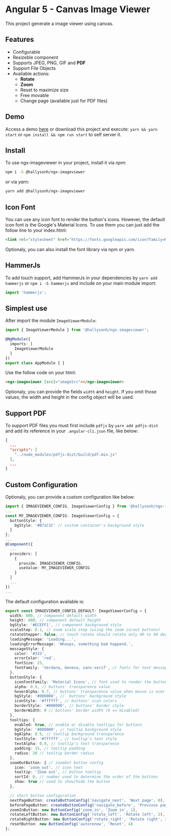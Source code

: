 # Angular 5 - Canvas Image Viewer

This project generate a image viewer using canvas.

## Features

* Configurable
* Resizeble component
* Supports JPEG, PNG, GIF and **PDF**
* Support File Objects
* Avaliable actions:
  * **Rotate**
  * **Zoom**
  * Reset to maximize size
  * Free movable
  * Change page (available just for PDF files)

## Demo

Access a demo [here](https://hallysonh.github.io/ngx-imageviewer/) or download this project and execute: `yarn && yarn start` or `npm install && npm run start` to self server it.

## Install

To use ngx-imageviewer in your project, install it via _npm_:

```bash
npm i -S @hallysonh/ngx-imageviewer
```

or via _yarn_:

```bash
yarn add @hallysonh/ngx-imageviewer
```

## Icon Font

You can use any icon font to render the button's icons. However, the default icon font is the Google's Material Icons. To use them you can just add the follow line to your index.html:

```html
<link rel="stylesheet" href="https://fonts.googleapis.com/icon?family=Material+Icons">
```

Optionaly, you can also install the font library via npm or yarn.

## HammerJs

To add touch support, add HammerJs in your dependencies by `yarn add hammerjs` or `npm i -S hammerjs` and include on your main module import:

```typescript
import 'hammerjs';
```

## Simplest use

After import the module `ImageViewerModule`:

```typescript
import { ImageViewerModule } from '@hallysonh/ngx-imageviewer';

@NgModule({
  imports: [
    ImageViewerModule
  ]
})
export class AppModule { }

```

Use the follow code on your html:

```html
<ngx-imageviewer [src]="imageSrc"></ngx-imageviewer>
```

Optionaly, you can provide the fields `width` and `height`. If you omit those values, the width and height in the config object will be used.

## Support PDF

To support PDF files you must first include `pdfjs` by `yarn add pdfjs-dist` and add its reference in your `.angular-cli.json` file, like below:

```json
{
  ...
  "scripts": [
    "../node_modules/pdfjs-dist/build/pdf.min.js"
  ],
  ...
}
```

## Custom Configuration

Optionaly, you can provide a custom configuration like below:

```typescript
import { IMAGEVIEWER_CONFIG, ImageViewerConfig } from '@hallysonh/ngx-imageviewer';
...
const MY_IMAGEVIEWER_CONFIG: ImageViewerConfig = {
  buttonStyle: {
    bgStyle: '#B71C1C' // custom container's background style
  }
};
...
@Component({
  ...
  providers: [
    {
      provide: IMAGEVIEWER_CONFIG,
      useValue: MY_IMAGEVIEWER_CONFIG
    }
  ]
  ...
})
...
```

The default configuration available is:

```typescript
export const IMAGEVIEWER_CONFIG_DEFAULT: ImageViewerConfig = {
  width: 800, // component default width
  height: 600, // component default height
  bgStyle: '#ECEFF1', // component background style
  scaleStep: 0.1, // zoom scale step (using the zoom in/out buttons)
  rotateStepper: false, // touch rotate should rotate only 90 to 90 degrees
  loadingMessage: 'Loading...',
  loadingErrorMessage: 'Whoops, something bad happend.',
  messageStyle: {
    color: '#333',
    errorColor: 'red',
    fontSize: 25,
    fontFamily: 'Verdana, Geneva, sans-serif', // fonts for text messages
  },
  buttonStyle: {
    iconFontFamily: 'Material Icons', // font used to render the button icons
    alpha: 0.5, // buttons' transparence value
    hoverAlpha: 0.7, // buttons' transparence value when mouse is over
    bgStyle: '#000000', //  buttons' background style
    iconStyle: '#ffffff', // buttons' icon colors
    borderStyle: '#000000', // buttons' border style
    borderWidth: 0 // buttons' border width (0 == disabled)
  },
  tooltips: {
    enabled: true, // enable or disable tooltips for buttons
    bgStyle: '#000000', // tooltip background style
    bgAlpha: 0.5, // tooltip background transparence
    textStyle: '#ffffff', // tooltip's text style
    textAlpha: 0.9, // tooltip's text transparence
    padding: 15, // tooltip padding
    radius: 20 // tooltip border radius
  },
  zoomOutButton: { // zoomOut button config
    icon: 'zoom_out', // icon text
    tooltip: 'Zoom out', // button tooltip
    sortId: 0, // number used to determine the order of the buttons
    show: true // used to show/hide the button
  },

  // short button configuration
  nextPageButton: createButtonConfig('navigate_next', 'Next page', 0),
  beforePageButton: createButtonConfig('navigate_before', 'Previous page', 1),
  zoomInButton: new ButtonConfig('zoom_in', 'Zoom in', 1),
  rotateLeftButton: new ButtonConfig('rotate_left', 'Rotate left', 2),
  rotateRightButton: new ButtonConfig('rotate_right', 'Rotate right', 3),
  resetButton: new ButtonConfig('autorenew', 'Reset', 4)
};
```
